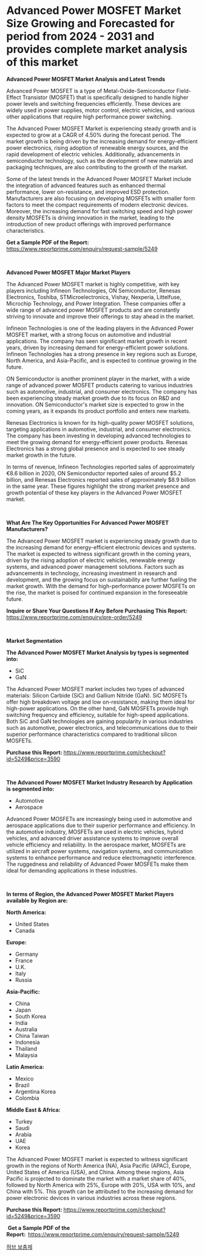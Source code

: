 <p><h1>Advanced Power MOSFET Market Size Growing and Forecasted for period from 2024 - 2031 and provides complete market analysis of this market</h1></p><p><strong>Advanced Power MOSFET Market Analysis and Latest Trends</strong></p>
<p><p>Advanced Power MOSFET is a type of Metal-Oxide-Semiconductor Field-Effect Transistor (MOSFET) that is specifically designed to handle higher power levels and switching frequencies efficiently. These devices are widely used in power supplies, motor control, electric vehicles, and various other applications that require high performance power switching.</p><p>The Advanced Power MOSFET Market is experiencing steady growth and is expected to grow at a CAGR of 4.50% during the forecast period. The market growth is being driven by the increasing demand for energy-efficient power electronics, rising adoption of renewable energy sources, and the rapid development of electric vehicles. Additionally, advancements in semiconductor technology, such as the development of new materials and packaging techniques, are also contributing to the growth of the market.</p><p>Some of the latest trends in the Advanced Power MOSFET Market include the integration of advanced features such as enhanced thermal performance, lower on-resistance, and improved ESD protection. Manufacturers are also focusing on developing MOSFETs with smaller form factors to meet the compact requirements of modern electronic devices. Moreover, the increasing demand for fast switching speed and high power density MOSFETs is driving innovation in the market, leading to the introduction of new product offerings with improved performance characteristics.</p></p>
<p><strong>Get a Sample PDF of the Report:&nbsp;</strong> <a href="https://www.reportprime.com/enquiry/request-sample/5249">https://www.reportprime.com/enquiry/request-sample/5249</a></p>
<p>&nbsp;</p>
<p><strong>Advanced Power MOSFET Major Market Players</strong></p>
<p><p>The Advanced Power MOSFET market is highly competitive, with key players including Infineon Technologies, ON Semiconductor, Renesas Electronics, Toshiba, STMicroelectronics, Vishay, Nexperia, Littelfuse, Microchip Technology, and Power Integration. These companies offer a wide range of advanced power MOSFET products and are constantly striving to innovate and improve their offerings to stay ahead in the market.</p><p>Infineon Technologies is one of the leading players in the Advanced Power MOSFET market, with a strong focus on automotive and industrial applications. The company has seen significant market growth in recent years, driven by increasing demand for energy-efficient power solutions. Infineon Technologies has a strong presence in key regions such as Europe, North America, and Asia-Pacific, and is expected to continue growing in the future.</p><p>ON Semiconductor is another prominent player in the market, with a wide range of advanced power MOSFET products catering to various industries such as automotive, industrial, and consumer electronics. The company has been experiencing steady market growth due to its focus on R&D and innovation. ON Semiconductor's market size is expected to grow in the coming years, as it expands its product portfolio and enters new markets.</p><p>Renesas Electronics is known for its high-quality power MOSFET solutions, targeting applications in automotive, industrial, and consumer electronics. The company has been investing in developing advanced technologies to meet the growing demand for energy-efficient power products. Renesas Electronics has a strong global presence and is expected to see steady market growth in the future.</p><p>In terms of revenue, Infineon Technologies reported sales of approximately €8.6 billion in 2020, ON Semiconductor reported sales of around $5.2 billion, and Renesas Electronics reported sales of approximately $8.9 billion in the same year. These figures highlight the strong market presence and growth potential of these key players in the Advanced Power MOSFET market.</p></p>
<p>&nbsp;</p>
<p><strong>What Are The Key Opportunities For Advanced Power MOSFET Manufacturers?</strong></p>
<p><p>The Advanced Power MOSFET market is experiencing steady growth due to the increasing demand for energy-efficient electronic devices and systems. The market is expected to witness significant growth in the coming years, driven by the rising adoption of electric vehicles, renewable energy systems, and advanced power management solutions. Factors such as advancements in technology, increasing investment in research and development, and the growing focus on sustainability are further fueling the market growth. With the demand for high-performance power MOSFETs on the rise, the market is poised for continued expansion in the foreseeable future.</p></p>
<p><strong>Inquire or Share Your Questions If Any Before Purchasing This Report:</strong> <a href="https://www.reportprime.com/enquiry/pre-order/5249">https://www.reportprime.com/enquiry/pre-order/5249</a></p>
<p>&nbsp;</p>
<p><strong>Market Segmentation</strong></p>
<p><strong>The Advanced Power MOSFET Market Analysis by types is segmented into:</strong></p>
<p><ul><li>SiC</li><li>GaN</li></ul></p>
<p><p>The Advanced Power MOSFET market includes two types of advanced materials: Silicon Carbide (SiC) and Gallium Nitride (GaN). SiC MOSFETs offer high breakdown voltage and low on-resistance, making them ideal for high-power applications. On the other hand, GaN MOSFETs provide high switching frequency and efficiency, suitable for high-speed applications. Both SiC and GaN technologies are gaining popularity in various industries such as automotive, power electronics, and telecommunications due to their superior performance characteristics compared to traditional silicon MOSFETs.</p></p>
<p><strong>Purchase this Report:&nbsp;</strong><a href="https://www.reportprime.com/checkout?id=5249&price=3590">https://www.reportprime.com/checkout?id=5249&price=3590</a></p>
<p>&nbsp;</p>
<p><strong>The Advanced Power MOSFET Market Industry Research by Application is segmented into:</strong></p>
<p><ul><li>Automotive</li><li>Aerospace</li></ul></p>
<p><p>Advanced Power MOSFETs are increasingly being used in automotive and aerospace applications due to their superior performance and efficiency. In the automotive industry, MOSFETs are used in electric vehicles, hybrid vehicles, and advanced driver assistance systems to improve overall vehicle efficiency and reliability. In the aerospace market, MOSFETs are utilized in aircraft power systems, navigation systems, and communication systems to enhance performance and reduce electromagnetic interference. The ruggedness and reliability of Advanced Power MOSFETs make them ideal for demanding applications in these industries.</p></p>
<p>&nbsp;</p>
<p><strong>In terms of Region, the Advanced Power MOSFET Market Players available by Region are:</strong></p>
<p>
    <p> <strong> North America: </strong>
        <ul>
            <li>United States</li>
            <li>Canada</li>
        </ul>
        </p> 
    <p> <strong> Europe: </strong>
        <ul>
            <li>Germany</li>
            <li>France</li>
            <li>U.K.</li>
            <li>Italy</li>
            <li>Russia</li>
        </ul>
        </p> 
    <p> <strong> Asia-Pacific: </strong>
        <ul>
            <li>China</li>
            <li>Japan</li>
            <li>South Korea</li>
            <li>India</li>
            <li>Australia</li>
            <li>China Taiwan</li>
            <li>Indonesia</li>
            <li>Thailand</li>
            <li>Malaysia</li>
        </ul>
        </p> 
    <p> <strong> Latin America: </strong>
        <ul>
            <li>Mexico</li>
            <li>Brazil</li>
            <li>Argentina Korea</li>
            <li>Colombia</li>
        </ul>
        </p> 
    <p> <strong> Middle East & Africa: </strong>
        <ul>
            <li>Turkey</li>
            <li>Saudi</li>
            <li>Arabia</li>
            <li>UAE</li>
            <li>Korea</li>
        </ul>
    </p>
    </p>
<p><p>The Advanced Power MOSFET market is expected to witness significant growth in the regions of North America (NA), Asia Pacific (APAC), Europe, United States of America (USA), and China. Among these regions, Asia Pacific is projected to dominate the market with a market share of 40%, followed by North America with 25%, Europe with 20%, USA with 10%, and China with 5%. This growth can be attributed to the increasing demand for power electronic devices in various industries across these regions.</p></p>
<p><strong>Purchase this Report: </strong><a href="https://www.reportprime.com/checkout?id=5249&price=3590">https://www.reportprime.com/checkout?id=5249&price=3590</a></p>
<p>&nbsp;<strong>Get a Sample PDF of the Report:&nbsp;&nbsp;</strong><a href="https://www.reportprime.com/enquiry/request-sample/5249">https://www.reportprime.com/enquiry/request-sample/5249</a></p>
<p><strong></strong></p>
<p><p><a href="https://github.com/laholand/Market-Research-Report-List-3/blob/main/490577114369.md">허브 보충제</a></p></p>